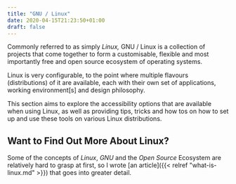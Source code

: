```yaml
---
title: "GNU / Linux"
date: 2020-04-15T21:23:50+01:00
draft: false
---
```


Commonly referred to as simply _Linux,_ GNU / Linux is a collection of projects that come together to form a
customisable, flexible and most importantly free and open source ecosystem of operating systems.

<!--more-->

Linux is very configurable, to the point where multiple flavours (distributions) of it are available, each with their
own set of applications, working environment\[s\] and design philosophy.

This section aims to explore the accessibility options that are available when using Linux, as well as providing tips,
tricks and how tos on how to set up and use these tools on various Linux distributions.

## Want to Find Out More About Linux?

Some of the concepts of _Linux_, _GNU_ and the _Open Source_ Ecosystem are relatively hard to grasp at first, so I wrote
[an article]({{< relref "what-is-linux.md" >}}) that goes into greater detail.
